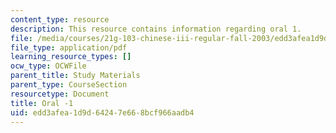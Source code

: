 ```yaml
---
content_type: resource
description: This resource contains information regarding oral 1.
file: /media/courses/21g-103-chinese-iii-regular-fall-2003/edd3afea1d9d64247e668bcf966aadb4_MIT21G_103F03_oral_1.pdf
file_type: application/pdf
learning_resource_types: []
ocw_type: OCWFile
parent_title: Study Materials
parent_type: CourseSection
resourcetype: Document
title: Oral -1
uid: edd3afea-1d9d-6424-7e66-8bcf966aadb4
---
```


